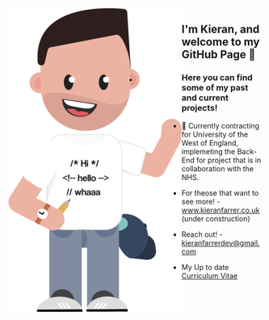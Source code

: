 <img align="left" src="https://github.com/KieranFarrerDev/KieranFarrerDev/blob/master/Webp.net-resizeimage.png" />

## I'm Kieran, and welcome to my GitHub Page 👋

### Here you can find some of my past and current projects! 
 
- 🌱 Currently contracting for University of the West of England, implemeting the Back-End for project that is in collaboration with the NHS.

- For theose that want to see more! - www.kieranfarrer.co.uk (under construction)
- Reach out! - kieranfarrerdev@gmail.com
- My Up to date [Curriculum Vitae]()

<!--
**KieranFarrerDev/KieranFarrerDev** is a ✨ _special_ ✨ repository because its `README.md` (this file) appears on your GitHub profile.




Here are some ideas to get you started:

- 🔭 I’m currently working on ...
- 🌱 I’m currently learning ...
- 👯 I’m looking to collaborate on ...
- 🤔 I’m looking for help with ...
- 💬 Ask me about ...
- 📫 How to reach me: ...
- 😄 Pronouns: ...
- ⚡ Fun fact: ...
-->
